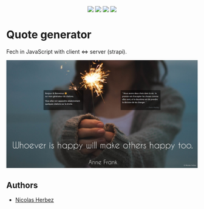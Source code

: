 <p align="center">
    <img src="https://img.shields.io/badge/html5-%23E34F26.svg?style=for-the-badge&logo=html5&logoColor=white" />
    <img src="https://img.shields.io/badge/css3-%231572B6.svg?style=for-the-badge&logo=css3&logoColor=white" />
    <img src="https://img.shields.io/badge/javascript-%23323330.svg?style=for-the-badge&logo=javascript&logoColor=%23F7DF1E" />
    <img src="https://img.shields.io/badge/strapi-%232E7EEA.svg?style=for-the-badge&logo=strapi&logoColor=white" />
</p>

# Quote generator

Fech in JavaScript with client <=> server (strapi).

<div align="center">
    <img src="./quote-generator.png" alt="quote generator">
</div>

## Authors

- [Nicolas Herbez](https://github.com/nicolas-herbez)
